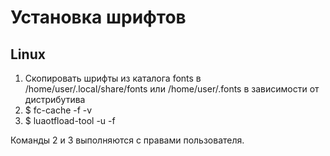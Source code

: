 # Установка шрифтов

## Linux

1. Скопировать шрифты из каталога fonts в /home/user/.local/share/fonts или /home/user/.fonts в зависимости от дистрибутива
2. $ fc-cache -f -v
3. $ luaotfload-tool -u -f

Команды 2 и 3 выполняются с правами пользователя.
